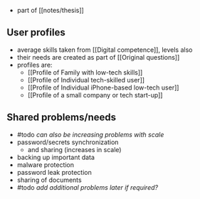 - part of [[notes/thesis]]
## User profiles
- average skills taken from [[Digital competence]], levels also
- their needs are created as part of [[Original questions]]
- profiles are:
	- [[Profile of Family with low-tech skills]]
	- [[Profile of Individual tech-skilled user]]
	- [[Profile of Individual iPhone-based low-tech user]]
	- [[Profile of a small company or tech start-up]]
## Shared problems/needs
- #todo *can also be increasing problems with scale*
- password/secrets synchronization
	- and sharing (increases in scale)
- backing up important data
- malware protection
- password leak protection
- sharing of documents
- #todo *add additional problems later if required?*